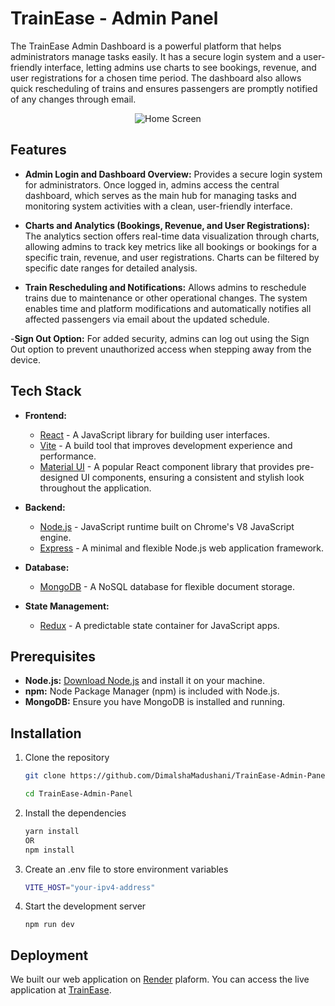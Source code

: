 
# TrainEase - Admin Panel

The TrainEase Admin Dashboard is a powerful platform that helps administrators manage tasks easily. It has a secure login system and a user-friendly interface, letting admins use charts to see bookings, revenue, and user registrations for a chosen time period. The dashboard also allows quick rescheduling of trains and ensures passengers are promptly notified of any changes through email.


<div style="display: flex; flex-wrap: wrap; justify-content: space-around;">
    <img src="./src/assets/Home.PNG" alt="Home Screen"/>
</div>

## Features

- **Admin Login and Dashboard Overview:** Provides a secure login system for administrators. Once logged in, admins access the central dashboard, which serves as the main hub for managing tasks and monitoring system activities with a clean, user-friendly interface.
  

- **Charts and Analytics (Bookings, Revenue, and User Registrations):** The analytics section offers real-time data visualization through charts, allowing admins to track key metrics like all bookings or bookings for a specific train, revenue, and user registrations. Charts can be filtered by specific date ranges for detailed analysis.

- **Train Rescheduling and Notifications:** Allows admins to reschedule trains due to maintenance or other operational changes. The system enables time and platform modifications and automatically notifies all affected passengers via email about the updated schedule.

-**Sign Out Option:** For added security, admins can log out using the Sign Out option to prevent unauthorized access when stepping away from the device.

## Tech Stack

- **Frontend:** 
  - [React](https://reactjs.org/) - A JavaScript library for building user interfaces.
  - [Vite](https://vitejs.dev/) - A build tool that improves development experience and performance.
  - [Material UI](https://mui.com/) - A popular React component library that provides pre-designed UI components, ensuring a consistent and stylish look throughout the application.

- **Backend:** 
  - [Node.js](https://nodejs.org/) - JavaScript runtime built on Chrome's V8 JavaScript engine.
  - [Express](https://expressjs.com/) - A minimal and flexible Node.js web application framework.

- **Database:** 
  - [MongoDB](https://www.mongodb.com/) - A NoSQL database for flexible document storage.

- **State Management:** 
  - [Redux](https://redux.js.org/) - A predictable state container for JavaScript apps.


## Prerequisites

- **Node.js:** [Download Node.js](https://nodejs.org/) and install it on your machine.
- **npm:** Node Package Manager (npm) is included with Node.js.
- **MongoDB:** Ensure you have MongoDB is installed and running.

## Installation
1. Clone the repository

    ```bash
   git clone https://github.com/DimalshaMadushani/TrainEase-Admin-Panel.git

   cd TrainEase-Admin-Panel
2. Install the dependencies

    ```bash
    yarn install
    OR
   npm install
3. Create an .env file to store environment variables

    ```bash
   VITE_HOST="your-ipv4-address"

4. Start the development server

    ```
    npm run dev
    ```


## Deployment

We built our web application on [Render](https://render.com/) plaform. You can access the live application at [TrainEase](https://trainease-frontend-web.onrender.com).
